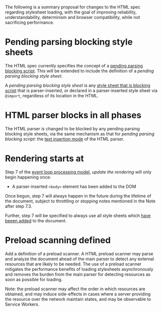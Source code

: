The following is a summary proposal for changes to the HTML spec regarding stylesheet loading, with the goal of improving reliability, understandability, determinism and browser compatibility, while not sacrificing performance.

# Pending parsing blocking style sheets

The HTML spec currently specifies the concept of a [pending parsing blocking script](https://html.spec.whatwg.org/multipage/scripting.html#pending-parsing-blocking-script). This
will be extended to include the definition of a _pending parsing blocking
style sheet_.

A _pending parsing blocking style sheet_ is any [style sheet that is blocking script](https://html.spec.whatwg.org/multipage/semantics.html#interactions-of-styling-and-scripting) that is parser-inserted, or declared in a parser-inserted style sheet via `@import`, regardless of its location in the HTML.

# HTML parser blocks in all phases

The HTML parser is changed to be blocked by any pending parsing blocking style sheets, via the same mechanism as that for _pending parsing blocking script_: the [text insertion mode](https://html.spec.whatwg.org/#parsing-main-incdata:pending-parsing-blocking-script) of the HTML parser.

# Rendering starts at <body>

Step 7 of the [event loop processing model](https://html.spec.whatwg.org/multipage/webappapis.html#event-loop-processing-model), _update the rendering_
will only begin happening once:
* A parser-inserted `<body>` element has been added to the DOM

Once begun, step 7 will always happen in the future during the lifetime
of the document, subject to throttling or stopping notes mentioned in the Note
after step 7.3.

Further, step 7 will be specified to always use all style sheets
which [have beeen added](https://drafts.csswg.org/cssom/#add-a-css-style-sheet) to the document.

# Preload scanning defined

Add a definition of a preload scanner. A HTML preload scanner may parse and analyze the document ahead of the main parser to detect any external resources that are likely to be needed.  The use of a preload scanner mitigates the performance benefits of loading stylesheets asynchronously and removes the burden from the main parser for detecting resources as soon as possible for loading.

Note: the preload scanner may affect the order in which resources are obtained, and may induce side-effects in cases where a server providing the resource over the network maintain states, and may be observable to Service Workers.

